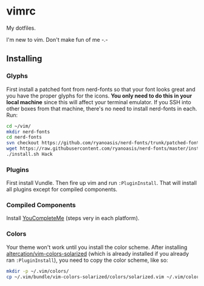 # vimrc

My dotfiles.

I'm new to vim. Don't make fun of me -.-

## Installing

### Glyphs

First install a patched font from nerd-fonts so that your font looks great and you have the proper glyphs for the icons. **You only need to do this in your local machine** since this will affect your terminal emulator. If you SSH into other boxes from that machine, there's no need to install nerd-fonts in each. Run:

```bash
cd ~/vim/
mkdir nerd-fonts
cd nerd-fonts
svn checkout https://github.com/ryanoasis/nerd-fonts/trunk/patched-fonts/Hack
wget https://raw.githubusercontent.com/ryanoasis/nerd-fonts/master/install.sh
./install.sh Hack
```

### Plugins

First install Vundle. Then fire up vim and run `:PluginInstall`. That will install all plugins except for compiled components.

### Compiled Components

Install [YouCompleteMe](Valloric/YouCompleteMe) (steps very in each platform).

### Colors

Your theme won't work until you install the color scheme. After installing [altercation/vim-colors-solarized](https://github.com/altercation/vim-colors-solarized) (which is already installed if you already ran `:PluginInstall`), you need to copy the color scheme, like so:

```bash
mkdir -p ~/.vim/colors/
cp ~/.vim/bundle/vim-colors-solarized/colors/solarized.vim ~/.vim/colors/
```

